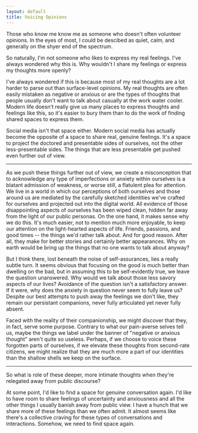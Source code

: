 ```yaml
---
layout: default
title: Voicing Opinions
---
```


Those who know me know me as someone who doesn't often volunteer opinions. In the eyes of most, I could be descibed as quiet, calm, and generally on the shyer end of the spectrum.

So naturally, I'm not someone who likes to express my real feelings. I've always wondered why this is. Why wouldn't I share my feelings or express my thoughts more openly? 

I've always wondered if this is because most of my real thoughts are a lot harder to parse out than surface-level opinions. My real thoughts are often easily mistaken as negative or anxious or are the types of thoughts that people usually don't want to talk about casually at the work water cooler. 
Modern life doesn't really give us many places to express thoughts and feelings like this, so it's easier to bury them than to do the work of finding shared spaces to express them.

Social media isn't that space either. Modern social media has actually become the opposite of a space to share real, genuine feelings. It's a space to project the doctored and presentable sides of ourselves, not the other less-presentable sides. The things that are less presentable get pushed even further out of view. 

<hr />

As we push these things further out of view, we create a misconception that to acknowledge any type of imperfections or anxiety within ourselves is a blatant admission of weakness, or worse still, a flatulent plea for attention. We live in a world in which our perceptions of both ourselves and those around us are mediated by the carefully sketched identities we've crafted for ourselves and projected out into the digital world. All evidence of those disappointing aspects of ourselves has been wiped clean, hidden far away from the light of our public personas. On the one hand, it makes sense why we do this. It's much easier, not to mention much more enjoyable, to keep our attention on the light-hearted aspects of life. Friends, passions, and good times -- the things we'd rather talk about. And for good reason. After all, they make for better stories and certainly better appearances. Why on earth would be bring up the things that no one wants to talk about anyway?

But I think there, lost beneath the noise of self-assurances, lies a really subtle turn. It seems obvious that focusing on the good is much better than dwelling on the bad, but in assuming this to be self-evidently true, we leave the question unanswered. Why would we talk about those less savory aspects of our lives? Avoidance of the question isn't a satisfactory answer. If it were, why does the anxiety in question never seem to fully leave us? Despite our best attempts to push away the feelings we don't like, they remain our persistant companions, never fully articulated yet never fully absent.

Faced with the reality of their companionship, we might discover that they, in fact, serve some purpose. Contrary to what our pain-averse selves tell us, maybe the things we label under the banner of "negative or anxious thought" aren't quite so useless. Perhaps, if we choose to voice these forgotten parts of ourselves, if we elevate these thoughts from second-rate citizens, we might realize that they are much more a part of our identities than the shallow shells we keep on the surface.

<hr />

So what is role of these deeper, more intimate thoughts when they're relegated away from public discourse?

At some point, I'd like to find a space for genuine conversation again. I'd like to have room to share feelings of uncertainty and anxiousness and all the other things I usually banish away from public view. I have a hunch that we share more of these feelings than we often admit. It almost seems like there's a collective craving for these types of conversations and interactions. Somehow, we need to find space again. 
